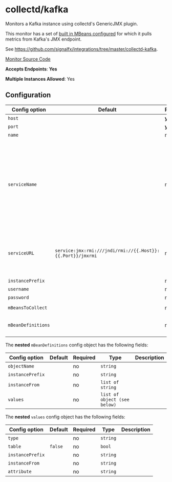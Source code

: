 <!--- GENERATED BY gomplate from scripts/docs/monitor-page.md.tmpl --->

# collectd/kafka

 Monitors a Kafka instance using collectd's
GenericJMX plugin.

This monitor has a set of [built in MBeans
configured](https://github.com/signalfx/signalfx-agent/tree/master/internal/monitors/collectd/kafka/mbeans.go)
for which it pulls metrics from Kafka's JMX endpoint.

See https://github.com/signalfx/integrations/tree/master/collectd-kafka.


[Monitor Source Code](https://github.com/signalfx/signalfx-agent/tree/master/internal/monitors/collectd/kafka)

**Accepts Endpoints**: **Yes**

**Multiple Instances Allowed**: Yes

## Configuration

| Config option | Default | Required | Type | Description |
| --- | --- | --- | --- | --- |
| `host` |  | **yes** | `string` |  |
| `port` |  | **yes** | `integer` |  |
| `name` |  | no | `string` |  |
| `serviceName` |  | no | `string` | This is how the service type is identified in the SignalFx UI so that you can get built-in content for it.  For custom JMX integrations, it can be set to whatever you like and metrics will get the dimension `sf_hostHasService` set to this value. |
| `serviceURL` | `service:jmx:rmi:///jndi/rmi://{{.Host}}:{{.Port}}/jmxrmi` | no | `string` | The JMX connection string.  This is rendered as a Go template and has access to the other values in this config. |
| `instancePrefix` |  | no | `string` |  |
| `username` |  | no | `string` |  |
| `password` |  | no | `string` |  |
| `mBeansToCollect` |  | no | `list of string` |  |
| `mBeanDefinitions` |  | no | `map of object (see below)` |  |


The **nested** `mBeanDefinitions` config object has the following fields:

| Config option | Default | Required | Type | Description |
| --- | --- | --- | --- | --- |
| `objectName` |  | no | `string` |  |
| `instancePrefix` |  | no | `string` |  |
| `instanceFrom` |  | no | `list of string` |  |
| `values` |  | no | `list of object (see below)` |  |


<!--- This is pretty ugly but some config has nesting to three layers.  Would probably be better to flatten them before rendering. --->
The **nested** `values` config object has the following fields:

| Config option | Default | Required | Type | Description |
| --- | --- | --- | --- | --- |
| `type` |  | no | `string` |  |
| `table` | `false` | no | `bool` |  |
| `instancePrefix` |  | no | `string` |  |
| `instanceFrom` |  | no | `string` |  |
| `attribute` |  | no | `string` |  |


